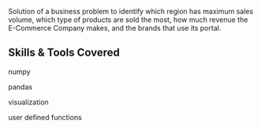 Solution of a business problem to identify which region has maximum sales volume, which type of products are sold the most, how much revenue the E-Commerce Company makes, and the brands that use its portal.

## Skills & Tools Covered ##

numpy

pandas

visualization

user defined functions
